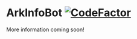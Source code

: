 # ArkInfoBot [![CodeFactor](https://www.codefactor.io/repository/github/daxtor134/arkinfobot/badge)](https://www.codefactor.io/repository/github/daxtor134/arkinfobot)
More information coming soon!
